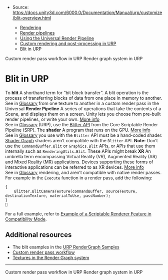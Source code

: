* Source: https://docs.unity3d.com/6000.0/Documentation/Manual/urp/customize/blit-overview.html

  * [Rendering](https://docs.unity3d.com/6000.0/Documentation/Manual/rendering-and-post-processing.html)
  * [Render pipelines](https://docs.unity3d.com/6000.0/Documentation/Manual/render-pipelines.html)
  * [Using the Universal Render Pipeline](https://docs.unity3d.com/6000.0/Documentation/Manual/universal-render-pipeline.html)
  * [Custom rendering and post-processing in URP](https://docs.unity3d.com/6000.0/Documentation/Manual/urp/customizing-urp.html)
  * Blit in URP


[](https://docs.unity3d.com/6000.0/Documentation/Manual/urp/renderer-features/custom-rendering-pass-workflow-in-urp.html)
Custom render pass workflow in URP
[](https://docs.unity3d.com/6000.0/Documentation/Manual/urp/render-graph.html)
Render graph system in URP
# Blit in URP
To **blit** A shorthand term for “bit block transfer”. A blit operation is the process of transferring blocks of data from one place in memory to another.  
See in [Glossary](https://docs.unity3d.com/6000.0/Documentation/Manual/Glossary.html#blit) from one texture to another in a custom render pass in the Universal **Render Pipeline** A series of operations that take the contents of a Scene, and displays them on a screen. Unity lets you choose from pre-built render pipelines, or write your own. [More info](https://docs.unity3d.com/6000.0/Documentation/Manual/render-pipelines.html)  
See in [Glossary](https://docs.unity3d.com/6000.0/Documentation/Manual/Glossary.html#Renderpipeline) (URP), use the [Blitter API](https://docs.unity3d.com/Packages/com.unity.render-pipelines.core@latest?subfolder=/api/UnityEngine.Rendering.Blitter.html) from the Core Scriptable Render Pipeline (SRP).
The **shader** A program that runs on the GPU. [More info](https://docs.unity3d.com/6000.0/Documentation/Manual/Shaders.html)  
See in [Glossary](https://docs.unity3d.com/6000.0/Documentation/Manual/Glossary.html#Shader) you use with the `Blitter` API must be a hand-coded shader. [Shader Graph](https://docs.unity3d.com/6000.0/Documentation/Manual/shader-graph.html) shaders aren’t compatible with the `Blitter` API.
**Note:** Don’t use the `CommandBuffer.Blit` or `Graphics.Blit` APIs, or APIs that use them internally such as `RenderingUtils.Blit`. These APIs might break **XR** An umbrella term encompassing Virtual Reality (VR), Augmented Reality (AR) and Mixed Reality (MR) applications. Devices supporting these forms of interactive applications can be referred to as XR devices. [More info](https://docs.unity3d.com/6000.0/Documentation/Manual/XR.html)  
See in [Glossary](https://docs.unity3d.com/6000.0/Documentation/Manual/Glossary.html#XR) rendering, and aren’t compatible with native render passes.
For example in the `Execute` function in a render pass, add the following:
```
{
    Blitter.BlitCameraTexture(commandBuffer, sourceTexture, destinationTexture, materialToUse, passNumber);
}

```

For a full example, refer to [Example of a Scriptable Renderer Feature in Compatibility Mode](https://docs.unity3d.com/6000.0/Documentation/Manual/urp/renderer-features/create-custom-renderer-feature.html).
## Additional resources
  * The blit examples in the [URP RenderGraph Samples](https://docs.unity3d.com/6000.0/Documentation/Manual/urp/package-sample-urp-package-samples.html)
  * [Custom render pass workflow](https://docs.unity3d.com/6000.0/Documentation/Manual/urp/renderer-features/custom-rendering-pass-workflow-in-urp.html)
  * [Textures in the Render Graph system](https://docs.unity3d.com/6000.0/Documentation/Manual/urp/working-with-textures.html)


* * *
[](https://docs.unity3d.com/6000.0/Documentation/Manual/urp/renderer-features/custom-rendering-pass-workflow-in-urp.html)
Custom render pass workflow in URP
[](https://docs.unity3d.com/6000.0/Documentation/Manual/urp/render-graph.html)
Render graph system in URP
